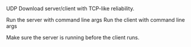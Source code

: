 UDP Download server/client with TCP-like reliability.

Run the server with command line args <port> <file to serve>
Run the client with command line args <server ip> <server port> <download location>

Make sure the server is running before the client runs.
